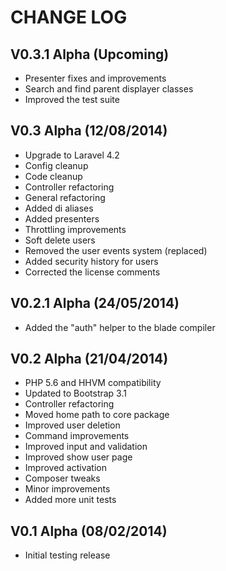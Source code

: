 CHANGE LOG
==========


## V0.3.1 Alpha (Upcoming)

* Presenter fixes and improvements
* Search and find parent displayer classes
* Improved the test suite


## V0.3 Alpha (12/08/2014)

* Upgrade to Laravel 4.2
* Config cleanup
* Code cleanup
* Controller refactoring
* General refactoring
* Added di aliases
* Added presenters
* Throttling improvements
* Soft delete users
* Removed the user events system (replaced)
* Added security history for users
* Corrected the license comments


## V0.2.1 Alpha (24/05/2014)

* Added the "auth" helper to the blade compiler


## V0.2 Alpha (21/04/2014)

* PHP 5.6 and HHVM compatibility
* Updated to Bootstrap 3.1
* Controller refactoring
* Moved home path to core package
* Improved user deletion
* Command improvements
* Improved input and validation
* Improved show user page
* Improved activation
* Composer tweaks
* Minor improvements
* Added more unit tests


## V0.1 Alpha (08/02/2014)

* Initial testing release
